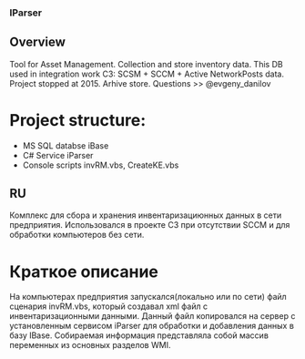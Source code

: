 ### IParser
## Overview

Tool for Asset Management. 
Collection and store inventory data.
This DB used in integration work C3: SCSM + SCCM + Active NetworkPosts data.
Project stopped at 2015. Arhive store.
Questions >> @evgeny_danilov


# Project structure:
* MS SQL databse iBase
* C# Service iParser
* Console scripts invRM.vbs, CreateKE.vbs

## RU
Комплекс для сбора и хранения инвентаризациюнных данных в сети предприятия.
Использовался в проекте С3 при отсутствии SCCM и для обработки компьютеров без сети.

# Краткое описание
На компьютерах предприятия запускался(локально или по сети) файл сценария invRM.vbs, который создавал xml файл с инвентаризационными данными. 
Данный файл копировался на сервер с установленным сервисом iParser для обработки и добавления данных в базу IBase.
Собираемая информация представляла собой массив переменных из основных разделов WMI.

